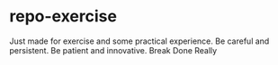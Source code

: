 # repo-exercise

Just made for exercise and some practical experience.
Be careful and persistent.
Be patient and innovative.
Break 
Done 
Really



